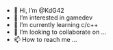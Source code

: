 - 👋 Hi, I’m @KdG42
- 👀 I’m interested in gamedev
- 🌱 I’m currently learning c/c++
- 💞️ I’m looking to collaborate on ...
- 📫 How to reach me ...

<!---
KdG42/KdG42 is a ✨ special ✨ repository because its `README.md` (this file) appears on your GitHub profile.
You can click the Preview link to take a look at your changes.
--->
